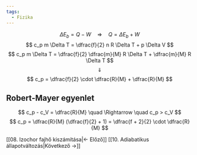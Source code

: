 ```yaml
---
tags:
  - Fizika
---
```


$$
\Delta E_b = Q - W \quad \Rightarrow \quad Q = \Delta E_b + W
$$
$$
c_p m \Delta T = \dfrac{f}{2} n R \Delta T + p \Delta V
$$
$$
c_p m \Delta T = \dfrac{f}{2} \dfrac{m}{M} R \Delta T + \dfrac{m}{M} R \Delta T
$$
$$
\Downarrow
$$
$$
c_p = \dfrac{f}{2} \cdot \dfrac{R}{M} + \dfrac{R}{M}
$$
## Robert-Mayer egyenlet
$$
c_p - c_V = \dfrac{R}{M} \quad \Rightarrow \quad c_p > c_V
$$
$$
c_p = \dfrac{R}{M} (\dfrac{f}{2} + 1) = \dfrac{f + 2}{2} \cdot \dfrac{R}{M}
$$

[[08. Izochor fajhő kiszámítása|← Előző]]
[[10. Adiabatikus állapotváltozás|Következő →]]